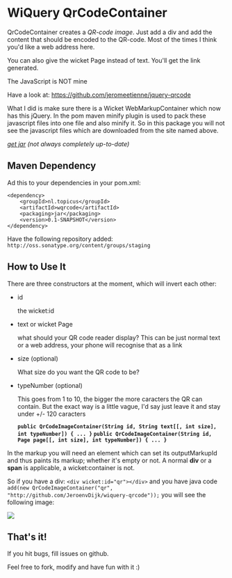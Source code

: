 # WiQuery QrCodeContainer

QrCodeContainer creates a *QR-code image*. Just add a div and add the content that should be encoded to the QR-code.
Most of the times I think you'd like a web address here.

You can also give the wicket Page instead of text. You'll get the link generated.

The JavaScript is NOT mine

Have a look at: <a href='https://github.com/jeromeetienne/jquery-qrcode' target='_BLANK'>https://github.com/jeromeetienne/jquery-qrcode</a>

What I did is make sure there is a Wicket WebMarkupContainer which now has this jQuery. In the pom maven minify plugin is used to pack these javascript files into one file and also minify it. So in this package you will not see the javascript files which are downloaded from the site named above. 

*<a href='https://oss.sonatype.org/content/groups/staging/nl/topicus/wqrcode/' target='_BLANK'>get jar</a> (not always completely up-to-date)*

## Maven Dependency

Ad this to your dependencies in your pom.xml:

    <dependency>
    	<groupId>nl.topicus</groupId>
    	<artifactId>wqrcode</artifactId>
    	<packaging>jar</packaging>
    	<version>0.1-SNAPSHOT</version>
    </dependency>

Have the following repository added: `http://oss.sonatype.org/content/groups/staging`

## How to Use It

There are three constructors at the moment, which will invert each other:

* id

    the wicket:id
* text or wicket Page

    what should your QR code reader display? This can be just normal text or a web address, your phone will recognise that as a link
* size (optional)

    What size do you want the QR code to be?
* typeNumber (optional)

    This goes from 1 to 10, the bigger the more caracters the QR can contain. But the exact way is a little vague, I'd say just leave it and stay under +/- 120 caracters

    **`public QrCodeImageContainer(String id, String text[[, int size], int typeNumber]) { ... }`
    `public QrCodeImageContainer(String id, Page page[[, int size], int typeNumber]) { ... }`**

In the markup you will need an element which can set its outputMarkupId and thus paints its markup; whether it's empty or not. A normal **div** or a **span** is applicable, a wicket:container is not.

So if you have a div:
`<div wicket:id="qr"></div>`
and you have java code 
`add(new QrCodeImageContainer("qr", "http://github.com/JeroenvDijk/wiquery-qrcode"));`
you will see the following image:

<img src='http://www.jeroenvdijk.com/uploads/example.png' />

## That's it!

If you hit bugs, fill issues on github.

Feel free to fork, modify and have fun with it :)